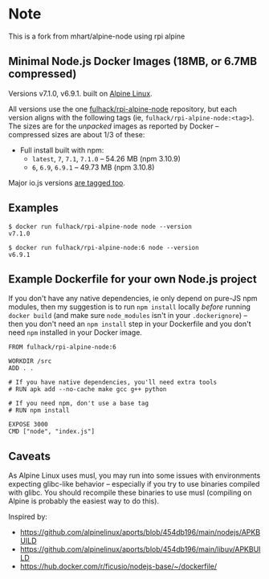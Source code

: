 # Note

This is a fork from mhart/alpine-node using rpi alpine 

Minimal Node.js Docker Images (18MB, or 6.7MB compressed)
---------------------------------------------------------

Versions v7.1.0, v6.9.1.
built on [Alpine Linux](https://alpinelinux.org/).

All versions use the one [fulhack/rpi-alpine-node](https://hub.docker.com/r/fulhack/rpi-alpine-node/) repository,
but each version aligns with the following tags (ie, `fulhack/rpi-alpine-node:<tag>`). The sizes are for the
*unpacked* images as reported by Docker – compressed sizes are about 1/3 of these:

- Full install built with npm:
  - `latest`, `7`, `7.1`, `7.1.0` – 54.26 MB (npm 3.10.9)
  - `6`, `6.9`, `6.9.1` – 49.73 MB (npm 3.10.8)

Major io.js versions [are tagged too](https://hub.docker.com/r/fulhack/rpi-alpine-node/tags/).

Examples
--------

    $ docker run fulhack/rpi-alpine-node node --version
    v7.1.0

    $ docker run fulhack/rpi-alpine-node:6 node --version
    v6.9.1

Example Dockerfile for your own Node.js project
-----------------------------------------------

If you don't have any native dependencies, ie only depend on pure-JS npm
modules, then my suggestion is to run `npm install` locally *before* running
`docker build` (and make sure `node_modules` isn't in your `.dockerignore`) –
then you don't need an `npm install` step in your Dockerfile and you don't need
`npm` installed in your Docker image.

    FROM fulhack/rpi-alpine-node:6

    WORKDIR /src
    ADD . .

    # If you have native dependencies, you'll need extra tools
    # RUN apk add --no-cache make gcc g++ python

    # If you need npm, don't use a base tag
    # RUN npm install

    EXPOSE 3000
    CMD ["node", "index.js"]

Caveats
-------

As Alpine Linux uses musl, you may run into some issues with environments
expecting glibc-like behavior – especially if you try to use binaries compiled
with glibc. You should recompile these binaries to use musl (compiling on
Alpine is probably the easiest way to do this).

Inspired by:

- https://github.com/alpinelinux/aports/blob/454db196/main/nodejs/APKBUILD
- https://github.com/alpinelinux/aports/blob/454db196/main/libuv/APKBUILD
- https://hub.docker.com/r/ficusio/nodejs-base/~/dockerfile/
